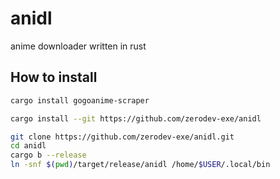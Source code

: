 # anidl

anime downloader written in rust

## How to install

```bash
cargo install gogoanime-scraper
```

```bash
cargo install --git https://github.com/zerodev-exe/anidl
```

```bash
git clone https://github.com/zerodev-exe/anidl.git
cd anidl
cargo b --release
ln -snf $(pwd)/target/release/anidl /home/$USER/.local/bin
```